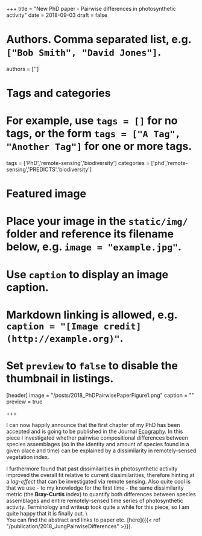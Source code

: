 +++
title = "New PhD paper - Pairwise differences in photosynthetic activity"
date = 2018-09-03
draft = false

# Authors. Comma separated list, e.g. `["Bob Smith", "David Jones"]`.
authors = ['']

# Tags and categories
# For example, use `tags = []` for no tags, or the form `tags = ["A Tag", "Another Tag"]` for one or more tags.
tags = ['PhD','remote-sensing','biodiversity']
categories = ['phd','remote-sensing','PREDICTS','biodiversity']

# Featured image
# Place your image in the `static/img/` folder and reference its filename below, e.g. `image = "example.jpg"`.
# Use `caption` to display an image caption.
#   Markdown linking is allowed, e.g. `caption = "[Image credit](http://example.org)"`.
# Set `preview` to `false` to disable the thumbnail in listings.
[header]
image = "/posts/2018_PhDPairwisePaperFigure1.png"
caption = ""
preview = true

+++

I can now happily announce that the first chapter of my PhD has been accepted and is going to be published in the Journal [Ecography](https://onlinelibrary.wiley.com/journal/16000587). In this piece I investigated whether pairwise compositional differences between species assemblages (so in the identity and amount of species found in a given place and time) can be explained by a dissimilarity in remotely-sensed vegetation index. <br>

I furthermore found that past dissimilarities in photosynthetic activity improved the overall fit relative to current dissimilarities, therefore hinting at a *lag-effect* that can be investigated via remote sensing. Also quite cool is that we use - to my knowledge for the first time - the same dissimilarity metric (the **Bray-Curtis** index) to quantify both differences between species assemblages and entire remotely-sensed time series of photosynthetic activity.
Terminology and writeup took quite a while for this piece, so I am quite happy that it is finally out.
\\
<br>
You can find the abstract and links to paper etc. [here]({{< ref "/publication/2018_JungPairwiseDifferences" >}}).
